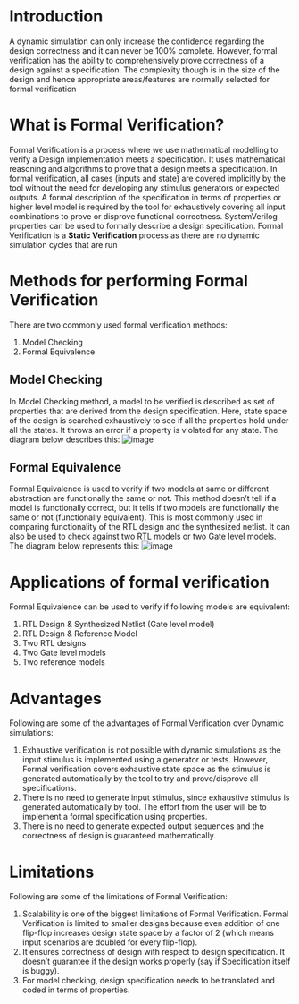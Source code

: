 # Introduction
A dynamic simulation can only increase the
confidence regarding the design correctness and it can never be 100% complete. However,
formal verification has the ability to comprehensively prove correctness of a design
against a specification. The complexity though is in the size of the design and hence
appropriate areas/features are normally selected for formal verification

# What is Formal Verification?
Formal Verification is a process where we use mathematical modelling to verify a Design
implementation meets a specification. It uses mathematical reasoning and algorithms to
prove that a design meets a specification. In formal verification, all cases (inputs and state)
are covered implicitly by the tool without the need for developing any stimulus generators
or expected outputs. A formal description of the specification in terms of properties or
higher level model is required by the tool for exhaustively covering all input combinations
to prove or disprove functional correctness. SystemVerilog properties can be used to
formally describe a design specification.
Formal Verification is a **Static Verification** process as there are no dynamic simulation
cycles that are run
#  Methods for performing Formal Verification
There are two commonly used formal verification methods:
1) Model Checking
2) Formal Equivalence

## Model Checking
In Model Checking method, a model to be verified is described as set of properties that are
derived from the design specification. Here, state space of the design is searched
exhaustively to see if all the properties hold under all the states. It throws an error if a
property is violated for any state. The diagram below describes this:
![image](https://github.com/Diya-Veerbhan/Verification_Concepts/assets/64258231/5de317b3-c1de-4eb1-a9c4-27973867964f)

## Formal Equivalence
Formal Equivalence is used to verify if two models at same or different abstraction are
functionally the same or not. This method doesn’t tell if a model is functionally correct,
but it tells if two models are functionally the same or not (functionally equivalent). This is
most commonly used in comparing functionality of the RTL design and the synthesized
netlist. It can also be used to check against two RTL models or two Gate level models.
The diagram below represents this:
![image](https://github.com/Diya-Veerbhan/Verification_Concepts/assets/64258231/f16f7f9f-fafa-4223-9017-8b3f55772b06)

# Applications of formal verification
Formal Equivalence can be used to verify if following models are equivalent:
1) RTL Design & Synthesized Netlist (Gate level model)
2) RTL Design & Reference Model
3) Two RTL designs
4) Two Gate level models
5) Two reference models

# Advantages 
Following are some of the advantages of Formal Verification over Dynamic simulations:
1) Exhaustive verification is not possible with dynamic simulations as the input
stimulus is implemented using a generator or tests. However, Formal verification
covers exhaustive state space as the stimulus is generated automatically by the tool
to try and prove/disprove all specifications.
2) There is no need to generate input stimulus, since exhaustive stimulus is
generated automatically by tool. The effort from the user will be to implement a
formal specification using properties.
3) There is no need to generate expected output sequences and the correctness of
design is guaranteed mathematically.

# Limitations
Following are some of the limitations of Formal Verification:
1) Scalability is one of the biggest limitations of Formal Verification. Formal
Verification is limited to smaller designs because even addition of one flip-flop
increases design state space by a factor of 2 (which means input scenarios are
doubled for every flip-flop).
2) It ensures correctness of design with respect to design specification. It doesn’t
guarantee if the design works properly (say if Specification itself is buggy).
3) For model checking, design specification needs to be translated and coded in
terms of properties.



